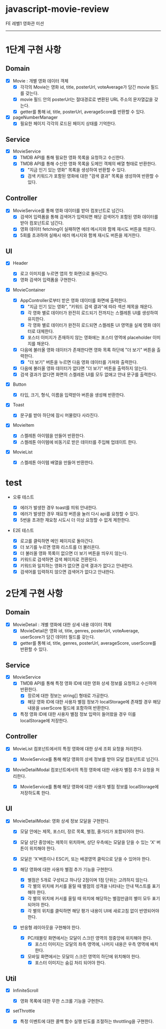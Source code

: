 # javascript-movie-review

FE 레벨1 영화관 미션

---

# 1단계 구현 사항

## Domain

- [x] Movie : 개별 영화 데이터 객체
  - [x] 각각의 Movie는 영화 id, title, posterUrl, voteAverage가 담긴 movie 필드를 갖는다.
  - [x] movie 필드 안의 posterUrl는 절대경로로 변환된 URL 주소의 문자열값을 갖는다.
  - [x] getter를 통해 id, title, posterUrl, averageScore를 반환할 수 있다.
- [x] pageNumberManager
  - [x] 필요한 페이지 각각의 로드된 페이지 상태를 기억한다.

## Service

- [x] MovieService
  - [x] TMDB API를 통해 필요한 영화 목록을 요청하고 수신한다.
  - [x] TMDB API를 통해 수신한 영화 목록을 도메인 객체의 배열 형태로 반환한다.
    - [x] "지금 인기 있는 영화" 목록을 생성하여 반환할 수 있다.
    - [x] 검색 키워드가 포함된 영화에 대한 "검색 결과" 목록을 생성하여 반환할 수 있다.

## Controller

- [x] MovieService를 통해 영화 데이터를 받아 컴포넌트로 넘긴다.
  - [x] 검색어 입력폼을 통해 검색어가 입력되면 해당 검색어가 포함된 영화 데이터를 받아 컴포넌트로 넘긴다.
  - [x] 영화 데이터 fetching이 실패하면 에러 메시지와 함께 재시도 버튼을 띄운다.
  - [x] 5회를 초과하여 실패시 에러 메시지와 함께 재시도 버튼을 제거한다.

## UI

- [x] Header

  - [x] 로고 이미지를 누르면 앱의 첫 화면으로 돌아간다.
  - [x] 영화 검색어 입력폼을 구현한다.

- [x] MovieContainer

  - [x] AppController로부터 받은 영화 데이터를 화면에 출력한다.
    - [x] "지금 인기 있는 영화", "키워드 검색 결과"에 따라 섹션 제목을 채운다.
    - [x] 각 영화 별로 데이터가 완전히 로드되기 전까지는 스켈레톤 UI를 생성하여 유지한다.
    - [x] 각 영화 별로 데이터가 완전히 로드되면 스켈레톤 UI 영역을 실제 영화 데이터로 대체한다.
    - [x] 포스터 이미지가 존재하지 않는 영화에는 포스터 영역에 placeholder 이미지를 채운다.
  - [x] 다음에 불러올 영화 데이터가 존재한다면 영화 목록 하단에 "더 보기" 버튼을 출력한다.
    - [x] "더 보기" 버튼을 누르면 다음 영화 데이터를 가져와 출력한다.
  - [x] 다음에 불러올 영화 데이터가 없다면 "더 보기" 버튼을 출력하지 않는다.
  - [x] 검색 결과가 없다면 화면의 스켈레톤 UI를 모두 없애고 안내 문구를 출력한다.

- [x] Button

  - [x] 타입, 크기, 형식, 이름을 입력받아 버튼을 생성해 반환한다.

- [x] Toast

  - [x] 문구를 받아 하단에 잠시 머물렀다 사라진다.

- [x] MovieItem

  - [x] 스켈레톤 아이템을 만들어 반환한다.
  - [x] 스켈레톤 아이템에 비동기로 받은 데이터를 주입해 업데이트 한다.

- [x] MovieList
  - [x] 스켈레톤 아이템 배열을 만들어 반환한다.

# test

- 오류 테스트

  - [x] 에러가 발생한 경우 toast를 띄워 안내한다.
  - [x] 에러가 발생한 경우 재요청 버튼을 눌러 다시 api를 요청할 수 있다.
  - [x] 5번을 초과한 재요청 시도시 더 이상 요청할 수 없게 제한한다.

- E2E 테스트

  - [x] 로고를 클릭하면 메인 페이지로 돌아간다.
  - [x] 더 보기를 누르면 영화 리스트를 더 불러온다.
  - [x] 더 불러올 영화 목록이 없으면 더 보기 버튼을 띄우지 않는다.
  - [x] 키워드로 검색하면 검색 페이지로 전환된다.
  - [x] 키워드와 일치하는 영화가 없으면 검색 결과가 없다고 안내한다.
  - [x] 검색어를 입력하지 않으면 검색어가 없다고 안내한다.

# 2단계 구현 사항

## Domain

- [x] MovieDetail : 개별 영화에 대한 상세 내용 데이터 객체
  - [x] MovieDetail은 영화 id, title, genres, posterUrl, voteAverage, userScore가 담긴 데이터 필드를 갖는다.
  - [x] getter를 통해 id, title, genres, posterUrl, averageScore, userScore를 반환할 수 있다.

## Service

- [x] MovieService
  - [x] TMDB API를 통해 특정 영화 ID에 대한 영화 상세 정보를 요청하고 수신하여 반환한다.
    - [x] 장르에 대한 정보는 string[] 형태로 가공한다.
    - [x] 해당 영화 ID에 대한 사용자 별점 정보가 localStorage에 존재할 경우 해당 내용을 userScore 필드에 포함하여 반환한다.
  - [x] 특정 영화 ID에 대한 사용자 별점 정보 입력이 들어왔을 경우 이를 localStorage에 저장한다.

## Controller

- [x] MovieList 컴포넌트에서의 특정 영화에 대한 상세 조회 요청을 처리한다.

  - [x] MovieService를 통해 해당 영화의 상세 정보를 받아 모달 컴포넌트로 넘긴다.

- [x] MovieDetailModal 컴포넌트에서의 특정 영화에 대한 사용자 별점 추가 요청을 처리한다.
  - [x] MovieService를 통해 해당 영화에 대한 사용자 별점 정보를 localStorage에 저장하도록 한다.

## UI

- [x] MovieDetailModal: 영화 상세 정보 모달을 구현한다.

  - [x] 모달 안에는 제목, 포스터, 장르 목록, 별점, 줄거리가 포함되어야 한다.
  - [x] 모달 상단 중앙에는 제목이 위치하며, 상단 우측에는 모달을 닫을 수 있는 'X' 버튼이 위치해야 한다.
  - [x] 모달은 'X'버튼이나 ESC키, 또는 배경영역 클릭으로 닫을 수 있어야 한다.

  - [x] 해당 영화에 대한 사용자 별점 추가 기능을 구현한다.

    - [x] 별점은 5개로 구성되고 하나당 2점이며 1점 단위는 고려하지 않는다.
    - [x] 각 별의 위치에 커서를 올릴 때 별점의 성격을 나타내는 안내 텍스트를 표기해야 한다.
    - [x] 각 별의 위치에 커서를 올릴 때 위치에 해당하는 별점만큼의 별이 모두 표기되어야 한다.
    - [x] 각 별의 위치를 클릭하면 해당 평가 내용이 UI에 새로고침 없이 반영되어야 한다.

  - [x] 반응형 레이아웃을 구현해야 한다.
    - [x] PC/태블릿 화면에서는 모달이 스크린 영역의 정중앙에 위치해야 한다.
      - [x] 포스터 이미지는 모달의 좌측 영역에, 나머지 내용은 우측 영역에 배치한다.
    - [x] 모바일 화면에서는 모달이 스크린 영역의 하단에 위치해야 한다.
      - [x] 포스터 이미지는 숨김 처리 되어야 한다.

## Util

- [x] InfiniteScroll

  - [x] 영화 목록에 대한 무한 스크롤 기능을 구현한다.

- [x] setThrottle
  - [x] 특정 이벤트에 대한 콜백 함수 실행 빈도를 조절하는 throttling을 구현한다.
